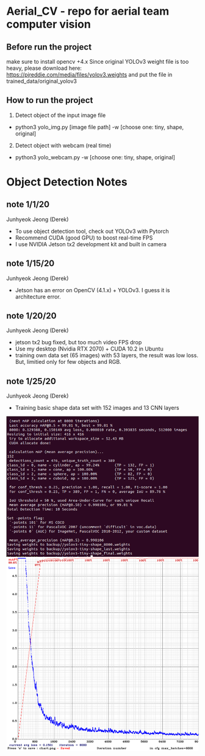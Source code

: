 # Aerial_CV - repo for aerial team computer vision

## Before run the project
make sure to install opencv +4.x
Since original YOLOv3 weight file is too heavy, please download here:
https://pjreddie.com/media/files/yolov3.weights
and put the file in trained_data/original_yolov3

## How to run the project
1. Detect object of the input image file
- python3 yolo_img.py [image file path] -w [choose one: tiny, shape, original]
2. Detect object with webcam (real time)
- python3 yolo_webcam.py -w [choose one: tiny, shape, original]


# Object Detection Notes
## note 1/1/20
Junhyeok Jeong (Derek)
- To use object detection tool, check out YOLOv3 with Pytorch
- Recommend CUDA (good GPU) to boost real-time FPS
- I use NVIDIA Jetson tx2 development kit and built in camera

## note 1/15/20
Junhyeok Jeong (Derek)
- Jetson has an error on OpenCV (4.1.x) + YOLOv3. I guess it is architecture error.

## note 1/20/20
Junhyeok Jeong (Derek)
- jetson tx2 bug fixed, but too much video FPS drop
- Use my desktop (Nvidia RTX 2070) + CUDA 10.2 in Ubuntu
- training own data set (65 images) with 53 layers, the result was low loss. But, limitied only for few objects and RGB.

## note 1/25/20
Junhyeok Jeong (Derek)
- Training basic shape data set with 152 images and 13 CNN layers


![training result](https://github.com/wnsgur4322/aerial_cv-1/blob/master/152%20shape-images%20training%20result.png)
![training chart](https://github.com/wnsgur4322/aerial_cv-1/blob/master/chart_yolov3-tiny-shape.png)
